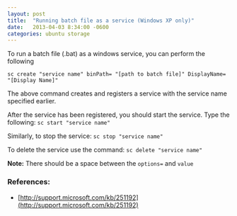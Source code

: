 ```yaml
---
layout: post
title:  "Running batch file as a service (Windows XP only)"
date:   2013-04-03 8:34:00 -0600
categories: ubuntu storage
---
```


To run a batch file (.bat) as a windows service, you can perform the following

`sc create "service name" binPath= "[path to batch file]" DisplayName= "[Display Name]"`

The above command creates and registers a service with the service name specified earlier.

After the service has been registered, you should start the service. Type the following: `sc start "service name"`

Similarly, to stop the service: `sc stop "service name"`

To delete the service use the command: `sc delete "service name"`

**Note:** There should be a space between the `options=` and `value`

### References:
- [http://support.microsoft.com/kb/251192](http://support.microsoft.com/kb/251192)
